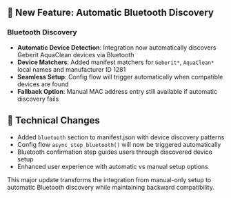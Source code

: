 ## 🚀 New Feature: Automatic Bluetooth Discovery

### Bluetooth Discovery
- **Automatic Device Detection**: Integration now automatically discovers Geberit AquaClean devices via Bluetooth
- **Device Matchers**: Added manifest matchers for `Geberit*`, `AquaClean*` local names and manufacturer ID 1281
- **Seamless Setup**: Config flow will trigger automatically when compatible devices are found
- **Fallback Option**: Manual MAC address entry still available if automatic discovery fails

## 🔧 Technical Changes
- Added `bluetooth` section to manifest.json with device discovery patterns
- Config flow `async_step_bluetooth()` will now be triggered automatically
- Bluetooth confirmation step guides users through discovered device setup
- Enhanced user experience with automatic vs manual setup options

This major update transforms the integration from manual-only setup to automatic Bluetooth discovery while maintaining backward compatibility.
